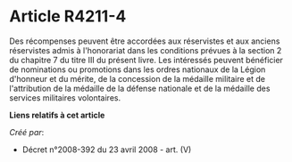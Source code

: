 # Article R4211-4

Des récompenses peuvent être accordées aux réservistes et aux anciens réservistes admis à l'honorariat dans les conditions
prévues à la section 2 du chapitre 7 du titre III du présent livre. Les intéressés peuvent bénéficier de nominations ou
promotions dans les ordres nationaux de la Légion d'honneur et du mérite, de la concession de la médaille militaire et de
l'attribution de la médaille de la défense nationale et de la médaille des services militaires volontaires.

**Liens relatifs à cet article**

_Créé par_:

  - Décret n°2008-392 du 23 avril 2008 - art. (V)
